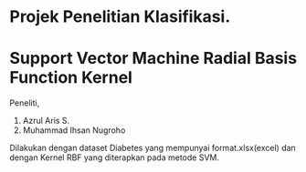 # Projek Penelitian Klasifikasi.
# Support Vector Machine Radial Basis Function Kernel 

Peneliti,
1. Azrul Aris S.
2. Muhammad Ihsan Nugroho

Dilakukan dengan dataset Diabetes yang mempunyai format.xlsx(excel) dan dengan Kernel RBF yang diterapkan pada metode SVM.
